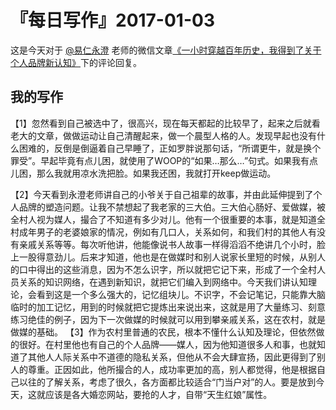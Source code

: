 # 『每日写作』2017-01-03

这是今天对于  [@易仁永澄](http://weibo.com/u/1640237087)  老师的微信文章[《一小时穿越百年历史，我得到了关于个人品牌新认知》](https://mp.weixin.qq.com/s/s5ly_fgcmZb4OHV5QNXQ5Q)下的评论回复。

## 我的写作

【1】忽然看到自己被选中了，很高兴，现在每天都起的比较早了，起来之后就看老大的文章，做做运动让自己清醒起来，做一个晨型人格的人。发现早起也没有什么困难的，反倒是倒逼着自己早睡了，正如罗胖说那句话，“所谓更牛，就是换个罪受”。早起毕竟有点儿困，就使用了WOOP的“如果…那么…”句式。如果我有点儿困，那么我就用凉水洗把脸。如果我还困，我就打开keep做运动。

【2】今天看到永澄老师讲自己的小爷关于自己祖辈的故事，并由此延伸提到了个人品牌的塑造问题。让我不禁想起了我老家的三大伯。三大伯心肠好、爱做媒，被全村人视为媒人，撮合了不知道有多少对儿。他有一个很重要的本事，就是知道全村成年男子的老婆娘家的情况，例如有几口人，关系如何，和我们村的其他人有没有亲戚关系等等。每次听他讲，他能像说书人故事一样得滔滔不绝讲几个小时，脸上一股得意劲儿。后来才知道，他也是在做媒时和别人说家长里短的时候，从别人的口中得出的这些消息，因为不怎么识字，所以就把它记下来，形成了一个全村人员关系的知识网络，在遇到新知识，就把它们编入到网络中。今天我们讲认知理论，会看到这是一个多么强大的，记忆组块儿。不识字，不会记笔记，只能靠大脑临时的加工记忆，用到的时候就把它提炼出来说出来，这就是用了大量练习、刻意练习绝佳的例子，因为下一次做媒的时候就可以用到攀亲戚关系，这在农村，就是做媒的基础。
【3】作为农村里普通的农民，根本不懂什么认知及理论，但依然做的很好。在村里他也有自己的个人品牌——媒人，因为他知道很多人和事，也就知道了其他人人际关系中不道德的隐私关系，但他从不会大肆宣扬，因此更得到了别人的尊重。正因如此，他所撮合的人，成功率更加的高，别人都觉得，他是根据自己以往的了解关系，考虑了很久，各方面都比较适合“门当户对”的人。要是放到今天，这就应该是各大婚恋网站，要抢的人才，自带“天生红娘”属性。
